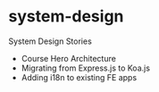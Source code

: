 # system-design
System Design Stories
* Course Hero Architecture
* Migrating from Express.js to Koa.js
* Adding i18n to existing FE apps

